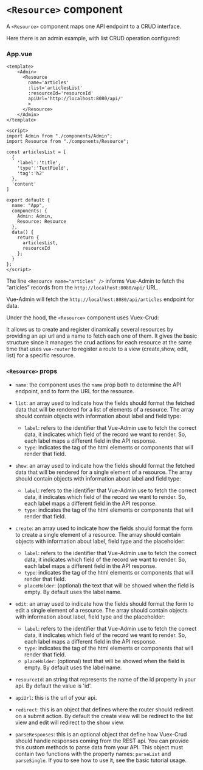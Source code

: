 # `<Resource>` component

A `<Resource>` component maps one API endpoint to a CRUD interface.

Here there is an admin example, with list CRUD operation configured:

### App.vue

```
<template>
    <Admin>
      <Resource
        name='articles'
        :list='articlesList'
        :resourceId='resourceId'
        apiUrl='http://localhost:8080/api/'
        >
      </Resource>
    </Admin>
</template>

<script>
import Admin from "./components/Admin";
import Resource from "./components/Resource";

const articlesList = [
  {
    'label':'title',
    'type':'TextField',
    'tag':'h2'
  },
  'content'
]

export default {
  name: "App",
  components: {
    Admin: Admin,
    Resource: Resource
  },
  data() {
    return {
      articlesList,
      resourceId
    };
  }
};
</script>
```

The line `<Resource name="articles" />` informs Vue-Admin to fetch the “articles” records from the `http://localhost:8080/api/` URL.

Vue-Admin will fetch the `http://localhost:8080/api/articles` endpoint for data.

Under the hood, the `<Resource>` component uses Vuex-Crud:

It allows us to create and register dinamically several resources by providing an api url and a name to fetch each one of them. It gives the basic structure since it manages the crud actions for each resource at the same time that uses `vue-router` to register a route to a view (create,show, edit, list) for a specific resource.

### `<Resource>` props

- `name`: the component uses the `name` prop both to determine the API endpoint, and to form the URL for the resource.

- `list`: an array used to indicate how the fields should format the fetched data that will be rendered for a list of elements of a resource. The array should contain objects with information about label and field type:

  - `label`: refers to the identifier that Vue-Admin use to fetch the correct data, it indicates which field of the record we want to render. So, each label maps a different field in the API response.
  - `type`: indicates the tag of the html elements or components that will render that field.

- `show`: an array used to indicate how the fields should format the fetched data that will be rendered for a single element of a resource. The array should contain objects with information about label and field type:

  - `label`: refers to the identifier that Vue-Admin use to fetch the correct data, it indicates which field of the record we want to render. So, each label maps a different field in the API response.
  - `type`: indicates the tag of the html elements or components that will render that field.

- `create`: an array used to indicate how the fields should format the form to create a single element of a resource. The array should contain objects with information about label, field type and the placeholder:

  - `label`: refers to the identifier that Vue-Admin use to fetch the correct data, it indicates which field of the record we want to render. So, each label maps a different field in the API response.
  - `type`: indicates the tag of the html elements or components that will render that field.
  - `placeHolder`: (optional) the text that will be showed when the field is empty. By default uses the label name.

- `edit`: an array used to indicate how the fields should format the form to edit a single element of a resource. The array should contain objects with information about label, field type and the placeholder:

  - `label`: refers to the identifier that Vue-Admin use to fetch the correct data, it indicates which field of the record we want to render. So, each label maps a different field in the API response.
  - `type`: indicates the tag of the html elements or components that will render that field.
  - `placeHolder`: (optional) text that will be showed when the field is empty. By default uses the label name.

- `resourceId`: an string that represents the name of the id property in your api. By default the value is 'id'.

- `apiUrl`: this is the url of your api.

- `redirect`: this is an object that defines where the router should redirect on a submit action. By default the create view will be redirect to the list view and edit will redirect to the show view.

- `parseResponses`: this is an optional object that define how Vuex-Crud should handle responses coming from the REST api. You can provide this custom methods to parse data from your API. This object must contain two functions with the property names: `parseList` and `parseSingle`. If you to see how to use it, see the basic tutorial usage.
